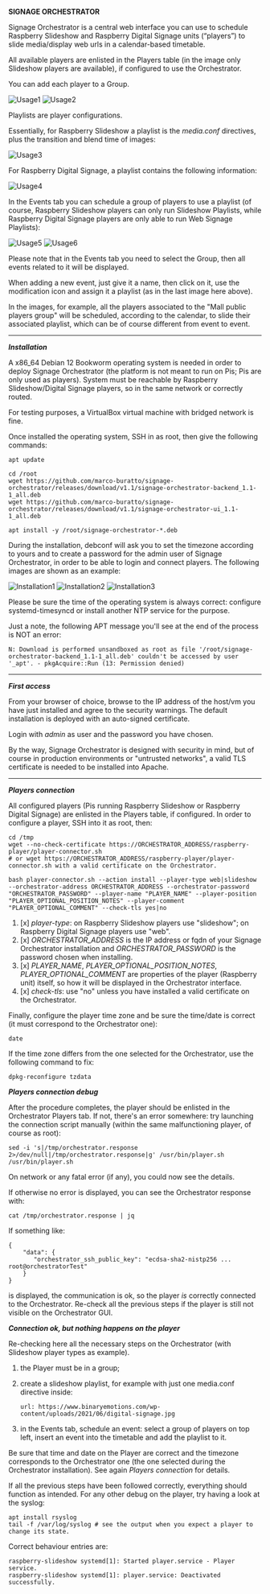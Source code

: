 **SIGNAGE ORCHESTRATOR** 

Signage Orchestrator is a central web interface you can use to schedule Raspberry Slideshow and Raspberry Digital Signage units (“players”) to slide media/display web urls in a calendar-based timetable.

All available players are enlisted in the Players table (in the image only Slideshow players are available), if configured to use the Orchestrator.

You can add each player to a Group.

![Usage1](docs/usage/players.png)
![Usage2](docs/usage/groups.png)

Playlists are player configurations. 

Essentially, for Raspberry Slideshow a playlist is the <em>media.conf</em> directives, plus the transition and blend time of images:

![Usage3](docs/usage/slideshow.playlists.png)

For Raspberry Digital Signage, a playlist contains the following information:

![Usage4](docs/usage/web.playlists.png)

In the Events tab you can schedule a group of players to use a playlist (of course, Raspberry Slideshow players can only run Slideshow Playlists, while Raspberry Digital Signage players are only able to run Web Signage Playlists):

![Usage5](docs/usage/events.png)
![Usage6](docs/usage/events.detail.png)

Please note that in the Events tab you need to select the Group, then all events related to it will be displayed.

When adding a new event, just give it a name, then click on it, use the modification icon and assign it a playlist (as in the last image here above). 

In the images, for example, all the players associated to the "Mall public players group" will be scheduled, according to the calendar, to slide their associated playlist, which can be of course different from event to event.

------------

***Installation***

A x86_64 Debian 12 Bookworm operating system is needed in order to deploy Signage Orchestrator (the platform is not meant to run on Pis; Pis are only used as players).
System must be reachable by Raspberry Slideshow/Digital Signage players, so in the same network or correctly routed.

For testing purposes, a VirtualBox virtual machine with bridged network is fine.

Once installed the operating system, SSH in as root, then give the following commands:

    apt update

    cd /root
    wget https://github.com/marco-buratto/signage-orchestrator/releases/download/v1.1/signage-orchestrator-backend_1.1-1_all.deb
    wget https://github.com/marco-buratto/signage-orchestrator/releases/download/v1.1/signage-orchestrator-ui_1.1-1_all.deb

    apt install -y /root/signage-orchestrator-*.deb

During the installation, debconf will ask you to set the timezone according to yours and to create a password for the admin user of Signage Orchestrator, in order to be able to login and connect players. The following images are shown as an example:

![Installation1](docs/installation/install.1.png)
![Installation2](docs/installation/install.2.png)
![Installation3](docs/installation/install.3.png)

Please be sure the time of the operating system is always correct: configure systemd-timesyncd or install another NTP service for the purpose.

Just a note, the following APT message you'll see at the end of the process is NOT an error:

    N: Download is performed unsandboxed as root as file '/root/signage-orchestrator-backend_1.1-1_all.deb' couldn't be accessed by user '_apt'. - pkgAcquire::Run (13: Permission denied)

------------

***First access***

From your browser of choice, browse to the IP address of the host/vm you have just installed and agree to the security warnings. 
The default installation is deployed with an auto-signed certificate.

Login with *admin* as user and the password you have chosen.

By the way, Signage Orchestrator is designed with security in mind, but of course in production environments or "untrusted networks", a valid TLS certificate is needed to be installed into Apache.

------------

***Players connection***

All configured players (Pis running Raspberry Slideshow or Raspberry Digital Signage) are enlisted in the Players table, if configured.
In order to configure a player, SSH into it as root, then:

    cd /tmp
    wget --no-check-certificate https://ORCHESTRATOR_ADDRESS/raspberry-player/player-connector.sh
    # or wget https://ORCHESTRATOR_ADDRESS/raspberry-player/player-connector.sh with a valid certificate on the Orchestrator.

    bash player-connector.sh --action install --player-type web|slideshow --orchestrator-address ORCHESTRATOR_ADDRESS --orchestrator-password "ORCHESTRATOR_PASSWORD" --player-name "PLAYER_NAME" --player-position "PLAYER_OPTIONAL_POSITION_NOTES" --player-comment "PLAYER_OPTIONAL_COMMENT" --check-tls yes|no

1. [x] *player-type*: on Raspberry Slideshow players use "slideshow"; on Raspberry Digital Signage players use "web".
2. [x] *ORCHESTRATOR_ADDRESS* is the IP address or fqdn of your Signage Orchestrator installation and *ORCHESTRATOR_PASSWORD* is the password chosen when installing.
3. [x] *PLAYER_NAME*, *PLAYER_OPTIONAL_POSITION_NOTES*, *PLAYER_OPTIONAL_COMMENT* are properties of the player (Raspberry unit) itself, so how it will be displayed in the Orchestrator interface.
4. [x] *check-tls*: use "no" unless you have installed a valid certificate on the Orchestrator.

Finally, configure the player time zone and be sure the time/date is correct (it must correspond to the Orchestrator one):

    date

If the time zone differs from the one selected for the Orchestrator, use the following command to fix:

    dpkg-reconfigure tzdata

***Players connection debug***

After the procedure completes, the player should be enlisted in the Orchestrator Players tab.
If not, there's an error somewhere: try launching the connection script manually (within the same malfunctioning player, of course as root):

    sed -i 's|/tmp/orchestrator.response 2>/dev/null|/tmp/orchestrator.response|g' /usr/bin/player.sh
    /usr/bin/player.sh

On network or any fatal error (if any), you could now see the details.

If otherwise no error is displayed, you can see the Orchestrator response with:

    cat /tmp/orchestrator.response | jq

If something like:

    {
        "data": {
           "orchestrator_ssh_public_key": "ecdsa-sha2-nistp256 ... root@orchestratorTest"
        } 
    }

is displayed, the communication is ok, so the player *is* correctly connected to the Orchestrator. Re-check all the previous steps if the player is still not visible on the Orchestrator GUI.

***Connection ok, but nothing happens on the player***

Re-checking here all the necessary steps on the Orchestrator (with Slideshow player types as example).
1. the Player must be in a group;
2. create a slideshow playlist, for example with just one media.conf directive inside:

       url: https://www.binaryemotions.com/wp-content/uploads/2021/06/digital-signage.jpg
3. in the Events tab, schedule an event: select a group of players on top left, insert an event into the timetable and add the playlist to it.

Be sure that time and date on the Player are correct and the timezone corresponds to the Orchestrator one (the one selected during the Orchestrator installation). See again *Players connection* for details.

If all the previous steps have been followed correctly, everything should function as intended.
For any other debug on the player, try having a look at the syslog:

    apt install rsyslog
    tail -f /var/log/syslog # see the output when you expect a player to change its state.

Correct behaviour entries are:

    raspberry-slideshow systemd[1]: Started player.service - Player service.
    raspberry-slideshow systemd[1]: player.service: Deactivated successfully.
